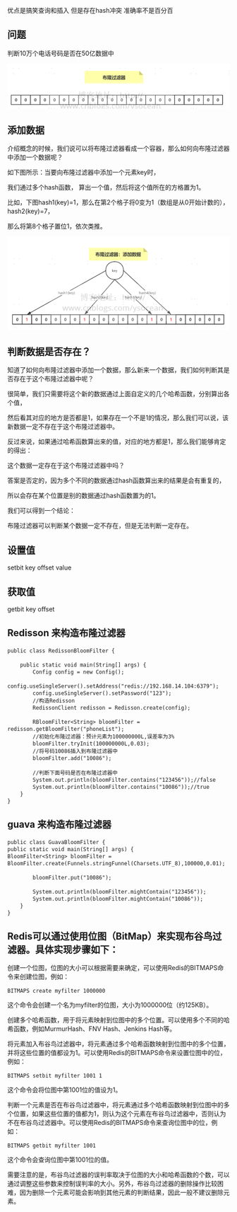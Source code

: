 优点是搞笑查询和插入 但是存在hash冲突 准确率不是百分百

问题
---
判断10万个电话号码是否在50亿数据中

![img_12.png](img_12.png)

添加数据
---

介绍概念的时候，我们说可以将布隆过滤器看成一个容器，那么如何向布隆过滤器中添加一个数据呢？

如下图所示：当要向布隆过滤器中添加一个元素key时，

我们通过多个hash函数， 算出一个值，然后将这个值所在的方格置为1。

比如，下图hash1(key)=1，那么在第2个格子将0变为1（数组是从0开始计数的），hash2(key)=7，

那么将第8个格子置位1，依次类推。


![img_19.png](img_19.png)

判断数据是否存在？
---

知道了如何向布隆过滤器中添加一个数据，那么新来一个数据，我们如何判断其是否存在于这个布隆过滤器中呢？

很简单，我们只需要将这个新的数据通过上面自定义的几个哈希函数，分别算出各个值，

然后看其对应的地方是否都是1，如果存在一个不是1的情况，那么我们可以说，该新数据一定不存在于这个布隆过滤器中。

反过来说，如果通过哈希函数算出来的值，对应的地方都是1，那么我们能够肯定的得出：

这个数据一定存在于这个布隆过滤器中吗？

答案是否定的，因为多个不同的数据通过hash函数算出来的结果是会有重复的，

所以会存在某个位置是别的数据通过hash函数置为的1。

我们可以得到一个结论：

布隆过滤器可以判断某个数据一定不存在，但是无法判断一定存在。


设置值
---
setbit key offset value


获取值
---

getbit key offset


Redisson 来构造布隆过滤器
---


    public class RedissonBloomFilter {
    
        public static void main(String[] args) {
            Config config = new Config();
            config.useSingleServer().setAddress("redis://192.168.14.104:6379");
            config.useSingleServer().setPassword("123");
            //构造Redisson
            RedissonClient redisson = Redisson.create(config);
     
            RBloomFilter<String> bloomFilter = redisson.getBloomFilter("phoneList");
            //初始化布隆过滤器：预计元素为100000000L,误差率为3%
            bloomFilter.tryInit(100000000L,0.03);
            //将号码10086插入到布隆过滤器中
            bloomFilter.add("10086");
     
            //判断下面号码是否在布隆过滤器中
            System.out.println(bloomFilter.contains("123456"));//false
            System.out.println(bloomFilter.contains("10086"));//true
        }
    }

guava 来构造布隆过滤器
---

    public class GuavaBloomFilter {
    public static void main(String[] args) {
    BloomFilter<String> bloomFilter = BloomFilter.create(Funnels.stringFunnel(Charsets.UTF_8),100000,0.01);
    
            bloomFilter.put("10086");
     
            System.out.println(bloomFilter.mightContain("123456"));
            System.out.println(bloomFilter.mightContain("10086"));
        }
    }

Redis可以通过使用位图（BitMap）来实现布谷鸟过滤器。具体实现步骤如下：
---

创建一个位图，位图的大小可以根据需要来确定，可以使用Redis的BITMAPS命令来创建位图，例如：

    BITMAPS create myfilter 1000000

这个命令会创建一个名为myfilter的位图，大小为1000000位（约125KB）。

创建多个哈希函数，用于将元素映射到位图中的多个位置。可以使用多个不同的哈希函数，例如MurmurHash、FNV Hash、Jenkins Hash等。

将元素加入布谷鸟过滤器中，将元素通过多个哈希函数映射到位图中的多个位置，并将这些位置的值都设为1。可以使用Redis的BITMAPS命令来设置位图中的位，例如：

    BITMAPS setbit myfilter 1001 1

这个命令会将位图中第1001位的值设为1。

判断一个元素是否在布谷鸟过滤器中，将元素通过多个哈希函数映射到位图中的多个位置，如果这些位置的值都为1，则认为这个元素在布谷鸟过滤器中，否则认为不在布谷鸟过滤器中。可以使用Redis的BITMAPS命令来查询位图中的位，例如：

    BITMAPS getbit myfilter 1001

这个命令会查询位图中第1001位的值。

需要注意的是，布谷鸟过滤器的误判率取决于位图的大小和哈希函数的个数，可以通过调整这些参数来控制误判率的大小。另外，布谷鸟过滤器的删除操作比较困难，因为删除一个元素可能会影响到其他元素的判断结果，因此一般不建议删除元素。